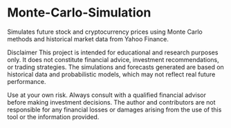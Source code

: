 # Monte-Carlo-Simulation
Simulates future stock and cryptocurrency prices using Monte Carlo methods and historical market data from Yahoo Finance.

Disclaimer
This project is intended for educational and research purposes only. It does not constitute financial advice, investment recommendations, or trading strategies. The simulations and forecasts generated are based on historical data and probabilistic models, which may not reflect real future performance.

Use at your own risk. Always consult with a qualified financial advisor before making investment decisions. The author and contributors are not responsible for any financial losses or damages arising from the use of this tool or the information provided.
